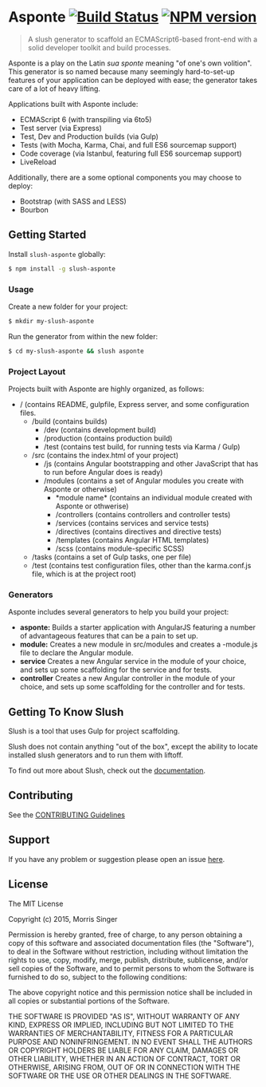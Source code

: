 # Asponte [![Build Status](https://secure.travis-ci.org/morrissinger/slush-asponte.png?branch=master)](https://travis-ci.org/morrissinger/slush-asponte) [![NPM version](https://badge-me.herokuapp.com/api/npm/slush-asponte.png)](http://badges.enytc.com/for/npm/slush-asponte)

> A slush generator to scaffold an ECMAScript6-based front-end with a solid developer toolkit and build processes.

Asponte is a play on the Latin *sua sponte* meaning "of one's own volition". This generator is so named because many
seemingly hard-to-set-up features of your application can be deployed with ease; the generator takes care of a lot
of heavy lifting.

Applications built with Asponte include:
  * ECMAScript 6 (with transpiling via 6to5)
  * Test server (via Express)
  * Test, Dev and Production builds (via Gulp)
  * Tests (with Mocha, Karma, Chai, and full ES6 sourcemap support)
  * Code coverage (via Istanbul, featuring full ES6 sourcemap support)
  * LiveReload

Additionally, there are a some optional components you may choose to deploy:
  * Bootstrap (with SASS and LESS)
  * Bourbon

## Getting Started

Install `slush-asponte` globally:

```bash
$ npm install -g slush-asponte
```

### Usage

Create a new folder for your project:

```bash
$ mkdir my-slush-asponte
```

Run the generator from within the new folder:

```bash
$ cd my-slush-asponte && slush asponte
```

### Project Layout
Projects built with Asponte are highly organized, as follows:

<ul>
  <li>/ (contains README, gulpfile, Express server, and some configuration files.
    <ul>
      <li>/build (contains builds)
        <ul>
          <li>/dev (contains development build)</li>
          <li>/production (contains production build)</li>
          <li>/test (contains test build, for running tests via Karma / Gulp)</li>
        </ul>
      <li>/src (contains the index.html of your project)
        <ul>
          <li>/js (contains Angular bootstrapping and other JavaScript that has to run before Angular does is ready)</li>
          <li>/modules (contains a set of Angular modules you create with Asponte or otherwise)
            <ul>
	          <li>*module name* (contains an individual module created with Asponte or othwerise)</li>
	          <li>/controllers (contains controllers and controller tests)</li>
	          <li>/services (contains services and service tests)</li>
	          <li>/directives (contains directives and directive tests)</li>
	          <li>/templates (contains Angular HTML templates)</li>
	          <li>/scss (contains module-specific SCSS)</li>
            </ul>
          </li>
        </ul>
      </li>
      <li>/tasks (contains a set of Gulp tasks, one per file)</li>
      <li>/test (contains test configuration files, other than the karma.conf.js file, which is at the project root)</li>
    </ul>
  </li>
</ul>

### Generators
Asponte includes several generators to help you build your project:
  * **asponte:** Builds a starter application with AngularJS featuring a number of advantageous features that can be a pain to set up.
  * **module:** Creates a new module in src/modules and creates a -module.js file to declare the Angular module.
  * **service** Creates a new Angular service in the module of your choice, and sets up some scaffolding for the service and for tests.
  * **controller** Creates a new Angular controller in the module of your choice, and sets up some scaffolding for the controller and for tests.



## Getting To Know Slush

Slush is a tool that uses Gulp for project scaffolding.

Slush does not contain anything "out of the box", except the ability to locate installed slush generators and to run them with liftoff.

To find out more about Slush, check out the [documentation](https://github.com/klei/slush).

## Contributing

See the [CONTRIBUTING Guidelines](https://github.com/morrissinger/slush-asponte/blob/master/CONTRIBUTING.md)

## Support
If you have any problem or suggestion please open an issue [here](https://github.com/morrissinger/slush-asponte/issues).

## License 

The MIT License

Copyright (c) 2015, Morris Singer

Permission is hereby granted, free of charge, to any person
obtaining a copy of this software and associated documentation
files (the "Software"), to deal in the Software without
restriction, including without limitation the rights to use,
copy, modify, merge, publish, distribute, sublicense, and/or sell
copies of the Software, and to permit persons to whom the
Software is furnished to do so, subject to the following
conditions:

The above copyright notice and this permission notice shall be
included in all copies or substantial portions of the Software.

THE SOFTWARE IS PROVIDED "AS IS", WITHOUT WARRANTY OF ANY KIND,
EXPRESS OR IMPLIED, INCLUDING BUT NOT LIMITED TO THE WARRANTIES
OF MERCHANTABILITY, FITNESS FOR A PARTICULAR PURPOSE AND
NONINFRINGEMENT. IN NO EVENT SHALL THE AUTHORS OR COPYRIGHT
HOLDERS BE LIABLE FOR ANY CLAIM, DAMAGES OR OTHER LIABILITY,
WHETHER IN AN ACTION OF CONTRACT, TORT OR OTHERWISE, ARISING
FROM, OUT OF OR IN CONNECTION WITH THE SOFTWARE OR THE USE OR
OTHER DEALINGS IN THE SOFTWARE.


